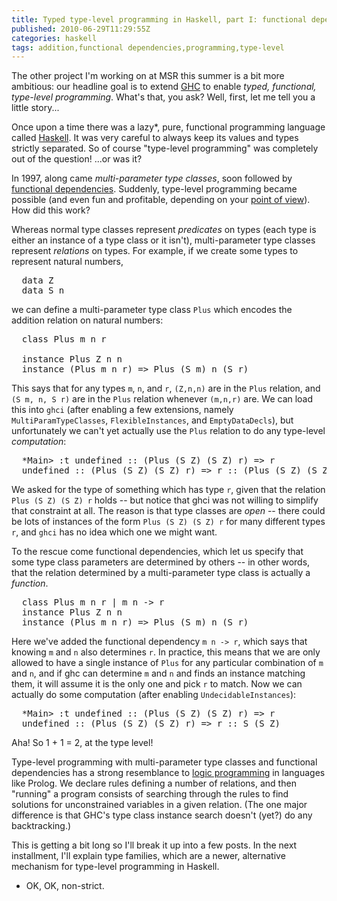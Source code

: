 ```yaml
---
title: Typed type-level programming in Haskell, part I: functional dependencies
published: 2010-06-29T11:29:55Z
categories: haskell
tags: addition,functional dependencies,programming,type-level
---
```


The other project I'm working on at MSR this summer is a bit more ambitious: our headline goal is to extend <a href="http://haskell.org/ghc">GHC</a> to enable <i>typed, functional, type-level programming</i>.  What's that, you ask?  Well, first, let me tell you a little story...

Once upon a time there was a lazy*, pure, functional programming language called <a href="http://haskell.org">Haskell</a>.  It was very careful to always keep its values and types strictly separated.  So of course "type-level programming" was completely out of the question!  ...or was it?

In 1997, along came <i>multi-parameter type classes</i>, soon followed by <a href="http://haskell.org/haskellwiki/Functional_dependencies">functional dependencies</a>.  Suddenly, type-level programming became possible (and even fun and profitable, depending on your <a href="http://okmij.org/ftp/Haskell/types.html">point of view</a>).  How did this work?

Whereas normal type classes represent <i>predicates</i> on types (each type is either an instance of a type class or it isn't), multi-parameter type classes represent <i>relations</i> on types.  For example, if we create some types to represent natural numbers,
<pre>
  data Z
  data S n
</pre>
we can define a multi-parameter type class <code>Plus</code> which encodes the addition relation on natural numbers:
<pre>
  class Plus m n r

  instance Plus Z n n
  instance (Plus m n r) =&gt; Plus (S m) n (S r)
</pre>

This says that for any types <code>m</code>, <code>n</code>, and <code>r</code>, <code>(Z,n,n)</code> are in the <code>Plus</code> relation, and <code>(S m, n, S r)</code> are in the <code>Plus</code> relation whenever <code>(m,n,r)</code> are.  We can load this into <code>ghci</code> (after enabling a few extensions, namely <code>MultiParamTypeClasses</code>, <code>FlexibleInstances</code>, and <code>EmptyDataDecls</code>), but unfortunately we can't yet actually use the <code>Plus</code> relation to do any type-level <i>computation</i>:

<pre>
  *Main&gt; :t undefined :: (Plus (S Z) (S Z) r) =&gt; r
  undefined :: (Plus (S Z) (S Z) r) =&gt; r :: (Plus (S Z) (S Z) r) =&gt; r
</pre>

We asked for the type of something which has type <code>r</code>, given that the relation <code>Plus (S Z) (S Z) r</code> holds -- but notice that ghci was not willing to simplify that constraint at all.  The reason is that type classes are <i>open</i> -- there could be lots of instances of the form <code>Plus (S Z) (S Z) r</code> for many different types <code>r</code>, and <code>ghci</code> has no idea which one we might want.

To the rescue come functional dependencies, which let us specify that some type class parameters are determined by others -- in other words, that the relation determined by a multi-parameter type class is actually a <i>function</i>.

<pre>
  class Plus m n r | m n -&gt; r
  instance Plus Z n n
  instance (Plus m n r) =&gt; Plus (S m) n (S r)
</pre>

Here we've added the functional dependency <code>m n -&gt; r</code>, which says that knowing <code>m</code> and <code>n</code> also determines <code>r</code>.  In practice, this means that we are only allowed to have a single instance of <code>Plus</code> for any particular combination of <code>m</code> and <code>n</code>, and if ghc can determine <code>m</code> and <code>n</code> and finds an instance matching them, it will assume it is the only one and pick <code>r</code> to match.  Now we can actually do some computation (after enabling <code>UndecidableInstances</code>):

<pre>
  *Main&gt; :t undefined :: (Plus (S Z) (S Z) r) =&gt; r
  undefined :: (Plus (S Z) (S Z) r) =&gt; r :: S (S Z)
</pre>

Aha!  So 1 + 1 = 2, at the type level!

Type-level programming with multi-parameter type classes and functional dependencies has a strong resemblance to <a href="http://en.wikipedia.org/wiki/Logic_programming">logic programming</a> in languages like Prolog.  We declare rules defining a number of relations, and then "running" a program consists of searching through the rules to find solutions for unconstrained variables in a given relation.  (The one major difference is that GHC's type class instance search doesn't (yet?) do any backtracking.)

This is getting a bit long so I'll break it up into a few posts.  In the next installment, I'll explain type families, which are a newer, alternative mechanism for type-level programming in Haskell.

* OK, OK, non-strict.

